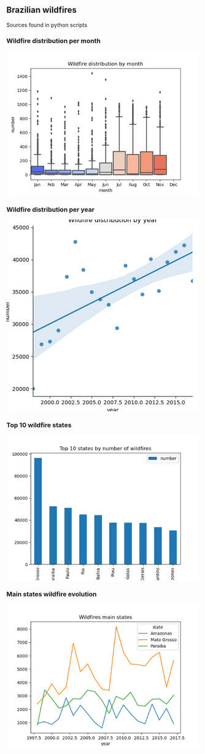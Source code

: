 ## Brazilian wildfires

Sources found in python scripts

### Wildfire distribution per month
![image](output/wildfires_distribution_by_month.png)
### Wildfire distribution per year
![image](output/wildfires_distribution_by_year.png)
### Top 10 wildfire states
![image](output/top_10_states.png)
### Main states wildfire evolution
![image](output/wildfires_main_states.png)

